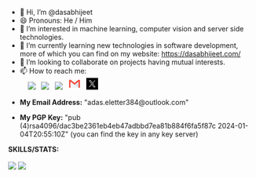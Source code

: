 - 👋 Hi, I’m @dasabhijeet
- 😄 Pronouns: He / Him
- 👀 I’m interested in machine learning, computer vision and server side technologies.
- 🌱 I’m currently learning new technologies in software development, more of which you can find on my website: https://dasabhijeet.com/
- 💞️ I’m looking to collaborate on projects having mutual interests.
- 📫 How to reach me: <br>
&nbsp; &nbsp; [<img src="https://img.icons8.com/color/48/000000/linkedin.png" width="5%"/>](https://www.linkedin.com/in/abhijeet256/) &nbsp; [<img src="https://img.icons8.com/fluent/48/000000/instagram-new.png" width="5%"/>](https://www.instagram.com/iamdasabhijeet/) &nbsp; [<img src="https://dasabhijeet.com/wp-content/uploads/2024/03/Layer-1-Frame-300x289.png" width="5%"/>](https://dasabhijeet.com/) &nbsp; [<img src="https://raw.githubusercontent.com/dasabhijeet/dasabhijeet/main/assets/mail_icon.png" width="5%"/>](mailto:adas.eletter384@outlook.com) &nbsp; [<img src="https://raw.githubusercontent.com/dasabhijeet/dasabhijeet/main/assets/twitter-x-logo.jpg" width="5%"/>](https://twitter.com/akselabhijeet)
- <p><b>My Email Address:</b> "adas.eletter384@outlook.com"</p>
- <p><b>My PGP Key:</b> "pub (4)rsa4096/dac3be2361eb4eb47adbbd7ea81b884f6fa5f87c 2024-01-04T20:55:10Z" (you can find the key in any key server)</p>


**SKILLS/STATS:**
<br><br>
<img height="180cm" src="https://github-readme-stats.vercel.app/api/top-langs/?username=dasabhijeet&layout=compact&langs_count=8&theme=nightowl"/>
<img height="180cm" src="https://github-readme-stats.vercel.app/api?username=dasabhijeet&count_private=true&show_icons=true&theme=radical"/>

<!---
dasabhijeet/dasabhijeet is a ✨ special ✨ repository because its `README.md` (this file) appears on your GitHub profile.
You can click the Preview link to take a look at your changes.
--->

